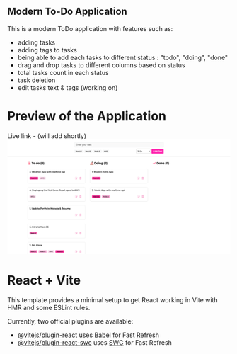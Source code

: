 ## Modern To-Do Application

This is a modern ToDo application with features such as:

- adding tasks
- adding tags to tasks
- being able to add each tasks to different status : "todo", "doing", "done"
- drag and drop tasks to different columns based on status
- total tasks count in each status
- task deletion
- edit tasks text & tags (working on)

# Preview of the Application

Live link - (will add shortly)
![Alt text](assets/todo-app.png)

# React + Vite

This template provides a minimal setup to get React working in Vite with HMR and some ESLint rules.

Currently, two official plugins are available:

- [@vitejs/plugin-react](https://github.com/vitejs/vite-plugin-react/blob/main/packages/plugin-react/README.md) uses [Babel](https://babeljs.io/) for Fast Refresh
- [@vitejs/plugin-react-swc](https://github.com/vitejs/vite-plugin-react-swc) uses [SWC](https://swc.rs/) for Fast Refresh
